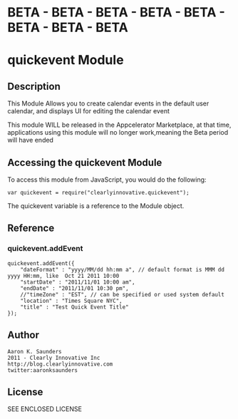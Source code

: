 # BETA - BETA - BETA - BETA - BETA - BETA - BETA - BETA 
# quickevent Module 

## Description

This Module Allows you to create calendar events in the default user calendar, and displays UI for editing the calendar event

This module WILL be released in the Appcelerator Marketplace, at that time, applications using this module will no longer work,meaning the Beta period will have ended

## Accessing the quickevent Module

To access this module from JavaScript, you would do the following:

	var quickevent = require("clearlyinnovative.quickevent");

The quickevent variable is a reference to the Module object.	

## Reference

### quickevent.addEvent

    quickevent.addEvent({
        "dateFormat" : "yyyy/MM/dd hh:mm a", // default format is MMM dd yyyy HH:mm, like  Oct 21 2011 10:00
        "startDate" : "2011/11/01 10:00 am",
        "endDate" : "2011/11/01 10:30 pm",
        //"timeZone" : "EST", // can be specified or used system default
        "location" : "Times Square NYC",
        "title" : "Test Quick Event Title"
    });

## Author

    Aaron K. Saunders
    2011 - Clearly Innovative Inc
    http://blog.clearlyinnovative.com
    twitter:aaronksaunders

## License

SEE ENCLOSED LICENSE
